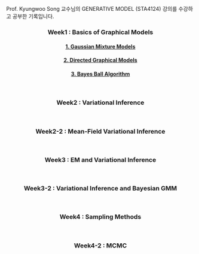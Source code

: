 Prof. Kyungwoo Song 교수님의 GENERATIVE MODEL (STA4124) 강의를 수강하고 공부한 기록입니다.

<div align="center">

<h3>Week1 : Basics of Graphical Models</h3>
<h4><a href="https://github.com/a2ran/generative_models/blob/main/1.%20Gaussian%20Mixture%20Models.ipynb">1. Gaussian Mixture Models</a></h4>
<h4><a href="https://github.com/a2ran/generative_models/blob/main/2.%20Directed%20Graphical%20Models.ipynb">2. Directed Graphical Models</a></h4>
<h4><a href="https://github.com/a2ran/generative_models/blob/main/3.%20Bayes%20Ball%20Algorithm.ipynb">3. Bayes Ball Algorithm</a></h4>
<br>
<h3>Week2 : Variational Inference</h3>
<br>
<h3>Week2-2 : Mean-Field Variational Inference</h3>
<br>
<h3>Week3 : EM and Variational Inference</h3>
<br>
<h3>Week3-2 : Variational Inference and Bayesian GMM</h3>
<br>
<h3>Week4 : Sampling Methods</h3>
<br>
<h3>Week4-2 : MCMC</h3>
<br>
<br><br><br>
